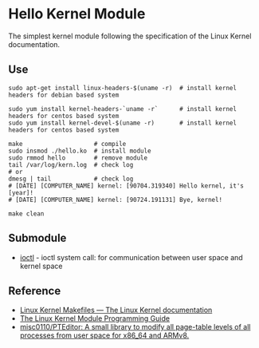 # Hello Kernel Module

The simplest kernel module following the specification of the Linux Kernel documentation.

## Use

```shell
sudo apt-get install linux-headers-$(uname -r)  # install kernel headers for debian based system

sudo yum install kernel-headers-`uname -r`      # install kernel headers for centos based system
sudo yum install kernel-devel-$(uname -r)       # install kernel headers for centos based system

make                    # compile
sudo insmod ./hello.ko  # install module
sudo rmmod hello        # remove module
tail /var/log/kern.log  # check log
# or
dmesg | tail            # check log
# [DATE] [COMPUTER_NAME] kernel: [90704.319340] Hello kernel, it's [year]!
# [DATE] [COMPUTER_NAME] kernel: [90724.191131] Bye, kernel!

make clean
```

## Submodule

- [ioctl](./ioctl) - ioctl system call: for communication between user space and kernel space

## Reference

- [Linux Kernel Makefiles — The Linux Kernel documentation](https://docs.kernel.org/kbuild/makefiles.html)
- [The Linux Kernel Module Programming Guide](https://sysprog21.github.io/lkmpg/)
- [misc0110/PTEditor: A small library to modify all page-table levels of all processes from user space for x86_64 and ARMv8.](https://github.com/misc0110/PTEditor)
